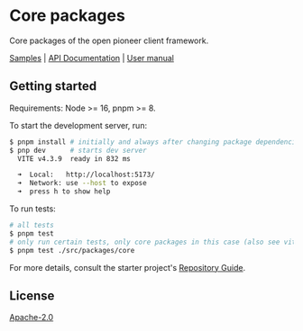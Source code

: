 # Core packages

Core packages of the open pioneer client framework.

[Samples](https://open-pioneer.github.io/demo/core-packages/) | [API Documentation](https://open-pioneer.github.io/demo/core-packages/docs/) | [User manual](https://github.com/open-pioneer/starter/tree/main/docs)

## Getting started

Requirements: Node >= 16, pnpm >= 8.

To start the development server, run:

```bash
$ pnpm install # initially and always after changing package dependencies
$ pnp dev      # starts dev server
  VITE v4.3.9  ready in 832 ms

  ➜  Local:   http://localhost:5173/
  ➜  Network: use --host to expose
  ➜  press h to show help
```

To run tests:

```bash
# all tests
$ pnpm test
# only run certain tests, only core packages in this case (also see vitest docs)
$ pnpm test ./src/packages/core
```

For more details, consult the starter project's [Repository Guide](https://github.com/open-pioneer/starter/blob/main/docs/RepositoryGuide.md).

## License

[Apache-2.0](https://www.apache.org/licenses/LICENSE-2.0)

